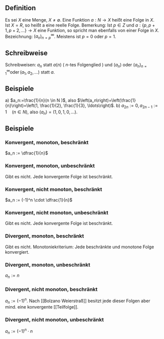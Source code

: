 ## Definition

Es sei $X$ eine Menge, $X \neq \emptyset$. Eine Funktion $a: N \rightarrow X$ heißt eine Folge in $X$. Ist $X= R$, so heißt a eine reelle Folge.
Bemerkung: Ist $p \in Z$ und $a:\{p, p+1, p+2, \ldots\} \rightarrow X$ eine Funktion, so spricht man ebenfalls von einer Folge in $X$. Bezeichnung: $\left(a_n\right)_{n=p}^{\infty}$. Meistens ist $p=0$ oder $p=1$.

## Schreibweise

Schreibweisen: $a_n$ statt $a(n)$ ( $n$-tes Folgenglied $)$ und $\left(a_n\right)$ oder $\left(a_n\right)_{n=1}^{\infty} \operatorname{oder}\left(a_1, a_2, \ldots\right)$ statt $a$.

## Beispiele

a) $a_n:=\frac{1}{n}(n \in N )$, also $\left(a_n\right)=\left(\frac{1}{n}\right)=\left(1, \frac{1}{2}, \frac{1}{3}, \ldots\right)$.
b) $a_{2 n}:=0, a_{2 n-1}:=1 \quad(n \in N )$, also $\left(a_n\right)=(1,0,1,0, \ldots)$.

## Beispiele

### Konvergent, monoton, beschränkt

$a_n := \dfrac{1}{n}$

### Konvergent, monoton, unbeschränkt

Gibt es nicht. Jede konvergente Folge ist beschränkt.

### Konvergent, nicht monoton, beschränkt

$a_n := (-1)^n \cdot \dfrac{1}{n}$

### Konvergent, nicht monoton, unbeschränkt

Gibt es nicht. Jede konvergente Folge ist beschränkt.

### Divergent, monoton, beschränkt

Gibt es nicht. Monotoniekriterium: Jede beschränkte und monotone Folge konvergiert.

### Divergent, monoton, unbeschränkt

$a_n := n$

### Divergent, nicht monoton, beschränkt

$a_n := (-1)^n$. Nach [[Bolzano Weierstraß]] besitzt jede dieser Folgen aber mind. eine konvergente [[Teilfolge]].

### Divergent, nicht monoton, unbeschränkt

$a_n := (-1)^n \cdot n$
